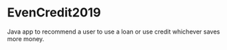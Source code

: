 # EvenCredit2019

Java app to recommend a user to use a loan or use credit whichever saves more money.
